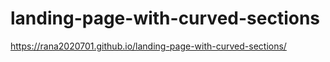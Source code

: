 # landing-page-with-curved-sections

 https://rana2020701.github.io/landing-page-with-curved-sections/
